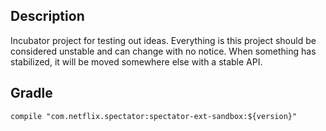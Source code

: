 ## Description

Incubator project for testing out ideas. Everything is this project should be considered
unstable and can change with no notice. When something has stabilized, it will be moved
somewhere else with a stable API.

## Gradle

```
compile "com.netflix.spectator:spectator-ext-sandbox:${version}"
```